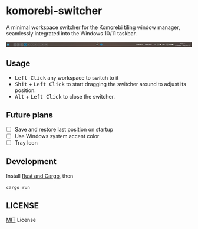 # komorebi-switcher

A minimal workspace switcher for the Komorebi tiling window manager, seamlessly integrated into the Windows 10/11 taskbar.

![Image showcasing komorebi switcher](.github/image.png)

## Usage

- <kbd>Left Click</kbd> any workspace to switch to it
- <kbd>Shit</kbd> + <kbd>Left Click</kbd> to start dragging the switcher around to adjust its position.
- <kbd>Alt</kbd> + <kbd>Left Click</kbd> to close the switcher.

## Future plans

- [ ] Save and restore last position on startup
- [ ] Use Windows system accent color
- [ ] Tray Icon

## Development

Install [Rust and Cargo](https://rustup.rs/), then

```sh
cargo run
```

## LICENSE

[MIT](./LICENSE) License
